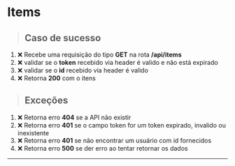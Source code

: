 
# Items

> ## Caso de sucesso

1. ❌ Recebe uma requisição do tipo **GET** na rota **/api/items**
2. ❌ validar se o **token** recebido via header é valido e não está expirado
3. ❌ validar se o **id** recebido via header é valido
4. ❌ Retorna **200** com o itens

> ## Exceções

1. ❌ Retorna erro **404** se a API não existir
3. ❌ Retorna erro **401** se o campo token for um token expirado, invalido ou inexistente
4. ❌ Retorna erro **401** se não encontrar um usuário com id fornecidos
5. ❌ Retorna erro **500** se der erro ao tentar retornar os dados

-----------------------------------------------------------------------------------------------